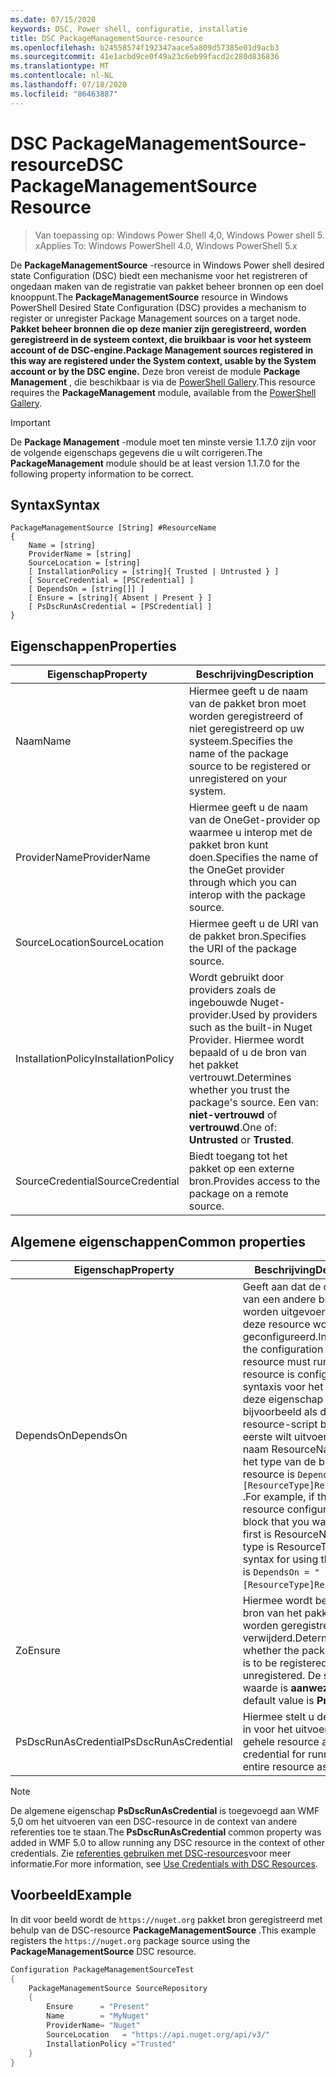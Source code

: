 ```yaml
---
ms.date: 07/15/2020
keywords: DSC, Power shell, configuratie, installatie
title: DSC PackageManagementSource-resource
ms.openlocfilehash: b24558574f192347aace5a809d57385e01d9acb3
ms.sourcegitcommit: 41e1acbd9ce0f49a23c6eb99facd2c280d836836
ms.translationtype: MT
ms.contentlocale: nl-NL
ms.lasthandoff: 07/18/2020
ms.locfileid: "86463887"
---
```

# <a name="dsc-packagemanagementsource-resource"></a><span data-ttu-id="914d9-103">DSC PackageManagementSource-resource</span><span class="sxs-lookup"><span data-stu-id="914d9-103">DSC PackageManagementSource Resource</span></span>

> <span data-ttu-id="914d9-104">Van toepassing op: Windows Power Shell 4,0, Windows Power shell 5. x</span><span class="sxs-lookup"><span data-stu-id="914d9-104">Applies To: Windows PowerShell 4.0, Windows PowerShell 5.x</span></span>

<span data-ttu-id="914d9-105">De **PackageManagementSource** -resource in Windows Power shell desired state Configuration (DSC) biedt een mechanisme voor het registreren of ongedaan maken van de registratie van pakket beheer bronnen op een doel knooppunt.</span><span class="sxs-lookup"><span data-stu-id="914d9-105">The **PackageManagementSource** resource in Windows PowerShell Desired State Configuration (DSC) provides a mechanism to register or unregister Package Management sources on a target node.</span></span>
<span data-ttu-id="914d9-106">**Pakket beheer bronnen die op deze manier zijn geregistreerd, worden geregistreerd in de systeem context, die bruikbaar is voor het systeem account of de DSC-engine.**</span><span class="sxs-lookup"><span data-stu-id="914d9-106">**Package Management sources registered in this way are registered under the System context, usable by the System account or by the DSC engine.**</span></span> <span data-ttu-id="914d9-107">Deze bron vereist de module **Package Management** , die beschikbaar is via de [PowerShell Gallery](https://PowerShellGallery.com).</span><span class="sxs-lookup"><span data-stu-id="914d9-107">This resource requires the **PackageManagement** module, available from the [PowerShell Gallery](https://PowerShellGallery.com).</span></span>

> [!IMPORTANT]
> <span data-ttu-id="914d9-108">De **Package Management** -module moet ten minste versie 1.1.7.0 zijn voor de volgende eigenschaps gegevens die u wilt corrigeren.</span><span class="sxs-lookup"><span data-stu-id="914d9-108">The **PackageManagement** module should be at least version 1.1.7.0 for the following property information to be correct.</span></span>

## <a name="syntax"></a><span data-ttu-id="914d9-109">Syntax</span><span class="sxs-lookup"><span data-stu-id="914d9-109">Syntax</span></span>

```Syntax
PackageManagementSource [String] #ResourceName
{
    Name = [string]
    ProviderName = [string]
    SourceLocation = [string]
    [ InstallationPolicy = [string]{ Trusted | Untrusted } ]
    [ SourceCredential = [PSCredential] ]
    [ DependsOn = [string[]] ]
    [ Ensure = [string]{ Absent | Present } ]
    [ PsDscRunAsCredential = [PSCredential] ]
}
```

## <a name="properties"></a><span data-ttu-id="914d9-110">Eigenschappen</span><span class="sxs-lookup"><span data-stu-id="914d9-110">Properties</span></span>

|<span data-ttu-id="914d9-111">Eigenschap</span><span class="sxs-lookup"><span data-stu-id="914d9-111">Property</span></span> |<span data-ttu-id="914d9-112">Beschrijving</span><span class="sxs-lookup"><span data-stu-id="914d9-112">Description</span></span> |
|---|---|
|<span data-ttu-id="914d9-113">Naam</span><span class="sxs-lookup"><span data-stu-id="914d9-113">Name</span></span> |<span data-ttu-id="914d9-114">Hiermee geeft u de naam van de pakket bron moet worden geregistreerd of niet geregistreerd op uw systeem.</span><span class="sxs-lookup"><span data-stu-id="914d9-114">Specifies the name of the package source to be registered or unregistered on your system.</span></span> |
|<span data-ttu-id="914d9-115">ProviderName</span><span class="sxs-lookup"><span data-stu-id="914d9-115">ProviderName</span></span> |<span data-ttu-id="914d9-116">Hiermee geeft u de naam van de OneGet-provider op waarmee u interop met de pakket bron kunt doen.</span><span class="sxs-lookup"><span data-stu-id="914d9-116">Specifies the name of the OneGet provider through which you can interop with the package source.</span></span> |
|<span data-ttu-id="914d9-117">SourceLocation</span><span class="sxs-lookup"><span data-stu-id="914d9-117">SourceLocation</span></span> |<span data-ttu-id="914d9-118">Hiermee geeft u de URI van de pakket bron.</span><span class="sxs-lookup"><span data-stu-id="914d9-118">Specifies the URI of the package source.</span></span> |
|<span data-ttu-id="914d9-119">InstallationPolicy</span><span class="sxs-lookup"><span data-stu-id="914d9-119">InstallationPolicy</span></span> |<span data-ttu-id="914d9-120">Wordt gebruikt door providers zoals de ingebouwde Nuget-provider.</span><span class="sxs-lookup"><span data-stu-id="914d9-120">Used by providers such as the built-in Nuget Provider.</span></span> <span data-ttu-id="914d9-121">Hiermee wordt bepaald of u de bron van het pakket vertrouwt.</span><span class="sxs-lookup"><span data-stu-id="914d9-121">Determines whether you trust the package's source.</span></span> <span data-ttu-id="914d9-122">Een van: **niet-vertrouwd** of **vertrouwd**.</span><span class="sxs-lookup"><span data-stu-id="914d9-122">One of: **Untrusted** or **Trusted**.</span></span> |
|<span data-ttu-id="914d9-123">SourceCredential</span><span class="sxs-lookup"><span data-stu-id="914d9-123">SourceCredential</span></span> |<span data-ttu-id="914d9-124">Biedt toegang tot het pakket op een externe bron.</span><span class="sxs-lookup"><span data-stu-id="914d9-124">Provides access to the package on a remote source.</span></span> |

## <a name="common-properties"></a><span data-ttu-id="914d9-125">Algemene eigenschappen</span><span class="sxs-lookup"><span data-stu-id="914d9-125">Common properties</span></span>

|<span data-ttu-id="914d9-126">Eigenschap</span><span class="sxs-lookup"><span data-stu-id="914d9-126">Property</span></span> |<span data-ttu-id="914d9-127">Beschrijving</span><span class="sxs-lookup"><span data-stu-id="914d9-127">Description</span></span> |
|---|---|
|<span data-ttu-id="914d9-128">DependsOn</span><span class="sxs-lookup"><span data-stu-id="914d9-128">DependsOn</span></span> |<span data-ttu-id="914d9-129">Geeft aan dat de configuratie van een andere bron moet worden uitgevoerd voordat deze resource wordt geconfigureerd.</span><span class="sxs-lookup"><span data-stu-id="914d9-129">Indicates that the configuration of another resource must run before this resource is configured.</span></span> <span data-ttu-id="914d9-130">De syntaxis voor het gebruik van deze eigenschap is bijvoorbeeld als de ID van het resource-script blok dat u als eerste wilt uitvoeren, de naam ResourceName is en het type van de bron resource is `DependsOn = "[ResourceType]ResourceName"` .</span><span class="sxs-lookup"><span data-stu-id="914d9-130">For example, if the ID of the resource configuration script block that you want to run first is ResourceName and its type is ResourceType, the syntax for using this property is `DependsOn = "[ResourceType]ResourceName"`.</span></span> |
|<span data-ttu-id="914d9-131">Zo</span><span class="sxs-lookup"><span data-stu-id="914d9-131">Ensure</span></span> |<span data-ttu-id="914d9-132">Hiermee wordt bepaald of de bron van het pakket moet worden geregistreerd of verwijderd.</span><span class="sxs-lookup"><span data-stu-id="914d9-132">Determines whether the package source is to be registered or unregistered.</span></span> <span data-ttu-id="914d9-133">De standaard waarde is **aanwezig**.</span><span class="sxs-lookup"><span data-stu-id="914d9-133">The default value is **Present**.</span></span> |
|<span data-ttu-id="914d9-134">PsDscRunAsCredential</span><span class="sxs-lookup"><span data-stu-id="914d9-134">PsDscRunAsCredential</span></span> |<span data-ttu-id="914d9-135">Hiermee stelt u de referentie in voor het uitvoeren van de gehele resource als.</span><span class="sxs-lookup"><span data-stu-id="914d9-135">Sets the credential for running the entire resource as.</span></span> |

> [!NOTE]
> <span data-ttu-id="914d9-136">De algemene eigenschap **PsDscRunAsCredential** is toegevoegd aan WMF 5,0 om het uitvoeren van een DSC-resource in de context van andere referenties toe te staan.</span><span class="sxs-lookup"><span data-stu-id="914d9-136">The **PsDscRunAsCredential** common property was added in WMF 5.0 to allow running any DSC resource in the context of other credentials.</span></span> <span data-ttu-id="914d9-137">Zie [referenties gebruiken met DSC-resources](../../../configurations/runasuser.md)voor meer informatie.</span><span class="sxs-lookup"><span data-stu-id="914d9-137">For more information, see [Use Credentials with DSC Resources](../../../configurations/runasuser.md).</span></span>

## <a name="example"></a><span data-ttu-id="914d9-138">Voorbeeld</span><span class="sxs-lookup"><span data-stu-id="914d9-138">Example</span></span>

<span data-ttu-id="914d9-139">In dit voor beeld wordt de `https://nuget.org` pakket bron geregistreerd met behulp van de DSC-resource **PackageManagementSource** .</span><span class="sxs-lookup"><span data-stu-id="914d9-139">This example registers the `https://nuget.org` package source using the **PackageManagementSource** DSC resource.</span></span>

```powershell
Configuration PackageManagementSourceTest
{
    PackageManagementSource SourceRepository
    {
        Ensure      = "Present"
        Name        = "MyNuget"
        ProviderName= "Nuget"
        SourceLocation   = "https://api.nuget.org/api/v3/"
        InstallationPolicy ="Trusted"
    }
}
```
